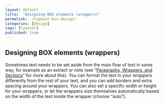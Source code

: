 ```yaml
---
layout: default
title:  "Designing BOX elements (wrappers)"
permalink:  /typeset-box-design/
categories: [Design]
tags: [typeset]
published: true
---
```


<section data-type="chapter" class="hsecchapter" data-hederis-type="hsecchapter" id="typeset-box-design" data-pi-attrs="id: typeset-box-design; data-tags: typeset;" role="doc-chapter" data-tags="typeset" data-author-name=" " data-book-title=" " title="Designing BOX elements (wrappers)"><h1 data-hederis-type="hblkchaptitle" class="hblkchaptitle" id="phqXIrAho">Designing BOX elements (wrappers)</h1><p class="hblkp" data-hederis-type="hblkp" id="pJVQGYRJg">Sometimes text needs to be set aside from the main flow of text in some way, for example as an extract or note (see &#8220;<a href="{% post_url 2020-07-25-16-ParagraphsWrappersSectionsandInlines %}" data-hederis-type="hspana" id="psZKr43H5"><span class="Hyperlink" data-hederis-type="hspnspan" id="p8W8z7LNu">Paragraphs, Wrappers, and Sections</span></a>&#8221; for more about this). You can format the text in your wrappers differently from the rest of your text, and you can add borders and extra spacing around your wrappers. You can also set a specific width or height for your wrappers, or let the wrappers size themselves automatically based on the width of the text inside the wrapper (choose &#8220;auto&#8221;).</p></section>